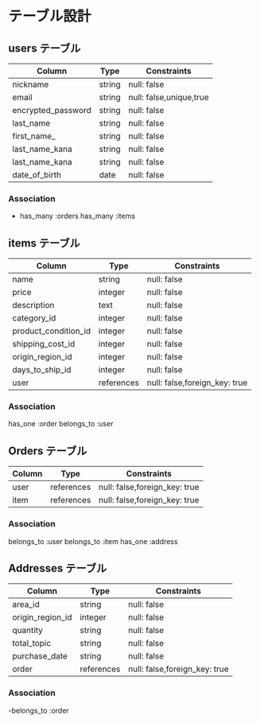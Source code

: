 # テーブル設計

## users テーブル

| Column                 | Type    | Constraints    |
| ----------------       | ------  | -----------    |
| nickname               | string  | null: false    |
| email                  | string  | null: false,unique,true |
| encrypted_password     | string  | null: false    |
| last_name              | string  | null: false    |
| first_name_            | string  | null: false    |
| last_name_kana         | string  | null: false    |
| last_name_kana         | string  | null: false    |
| date_of_birth          | date    | null: false    |


### Association
- has_many :orders
  has_many :items

## items テーブル

| Column        | Type       | Constraints       |
| ------        | ------     | -----------       |
| name          | string     | null: false       | 
| price         | integer    | null: false       | 
| description   | text       | null: false       | 
| category_id      | integer     | null: false       |
| product_condition_id   | integer |null: false      |
| shipping_cost_id   | integer     | null: false     |
| origin_region_id   | integer     | null: false     |
| days_to_ship_id    | integer     | null: false     |
| user            | references    | null: false,foreign_key: true| 

### Association

has_one :order
belongs_to :user

## Orders テーブル

| Column     | Type       | Constraints |
| -------    | ---------- | ----------- |
| user       | references | null: false,foreign_key: true |
| item       | references | null: false,foreign_key: true |

### Association

belongs_to :user
belongs_to :item
has_one :address


## Addresses テーブル

| Column        | Type        | Constraints |
| ------        | ----------  | ----------- |
| area_id       | string     | null: false |
| origin_region_id | integer     | null: false |
| quantity      | string      | null: false |
| total_topic   | string      | null: false |
| purchase_date | string      | null: false |
| order          | references | null: false,foreign_key: true | 

### Association

-belongs_to :order

